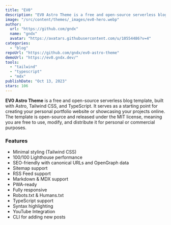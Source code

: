 ```yaml
---
title: "EV0"
description: "EV0 Astro Theme is a free and open-source serverless blog template, built with Astro, Tailwind CSS, and TypeScript."
image: "/src/content/themes/_images/ev0-hero.webp"
author:
  url: "https://github.com/gndx"
  name: "gndx"
  avatar: "https://avatars.githubusercontent.com/u/10554486?v=4"
categories:
  - "blog"
repoUrl: "https://github.com/gndx/ev0-astro-theme"
demoUrl: "https://ev0.gndx.dev/"
tools:
  - "tailwind"
  - "typescript"
  - "mdx"
publishDate: "Oct 13, 2023"
stars: 106
---
```


<p>
  <strong>EV0 Astro Theme</strong> is a free and open-source serverless blog template, built with
  Astro, Tailwind CSS, and TypeScript. It serves as a starting point for creating your personal
  portfolio website or showcasing your projects online. The template is open-source and released
  under the MIT license, meaning you are free to use, modify, and distribute it for personal or
  commercial purposes.
</p>
<h3>Features</h3>
<ul>
  <li>Minimal styling (Tailwind CSS)</li>
  <li>100/100 Lighthouse performance</li>
  <li>SEO-friendly with canonical URLs and OpenGraph data</li>
  <li>Sitemap support</li>
  <li>RSS Feed support</li>
  <li>Markdown &amp; MDX support</li>
  <li>PWA-ready</li>
  <li>Fully responsive</li>
  <li>Robots.txt &amp; Humans.txt</li>
  <li>TypeScript support</li>
  <li>Syntax highlighting</li>
  <li>YouTube Integration</li>
  <li>CLI for adding new posts</li>
</ul>
